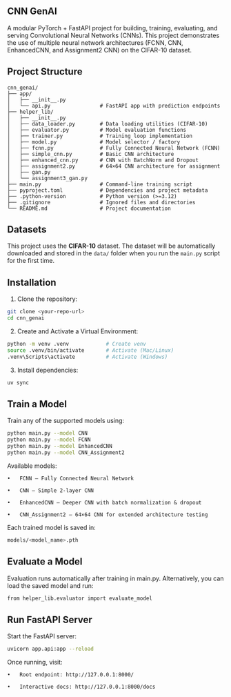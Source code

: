 ## CNN GenAI

A modular PyTorch + FastAPI project for building, training, evaluating, and serving Convolutional Neural Networks (CNNs).
This project demonstrates the use of multiple neural network architectures (FCNN, CNN, EnhancedCNN, and Assignment2 CNN) on the CIFAR-10 dataset.


## Project Structure
```
cnn_genai/
├── app/
│   ├── __init__.py
│   └── api.py                # FastAPI app with prediction endpoints
├── helper_lib/
│   ├── __init__.py
│   ├── data_loader.py        # Data loading utilities (CIFAR-10)
│   ├── evaluator.py          # Model evaluation functions
│   ├── trainer.py            # Training loop implementation
│   ├── model.py              # Model selector / factory
│   ├── fcnn.py               # Fully Connected Neural Network (FCNN)
│   ├── simple_cnn.py         # Basic CNN architecture
│   ├── enhanced_cnn.py       # CNN with BatchNorm and Dropout
│   ├── assignment2.py        # 64×64 CNN architecture for assignment
│   ├── gan.py
│   └── assignment3_gan.py
├── main.py                   # Command-line training script
├── pyproject.toml            # Dependencies and project metadata
├── .python-version           # Python version (>=3.12)
├── .gitignore                # Ignored files and directories
└── README.md                 # Project documentation
```


## Datasets

This project uses the **CIFAR-10** dataset. 
The dataset will be automatically downloaded and stored in the `data/` folder when you run the `main.py` script for the first time.


## Installation

1. Clone the repository:

```bash
git clone <your-repo-url>
cd cnn_genai
```


2.	Create and Activate a Virtual Environment:

```bash
python -m venv .venv            # Create venv
source .venv/bin/activate       # Activate (Mac/Linux)
.venv\Scripts\activate          # Activate (Windows)
```

3.	Install dependencies:

```bash
uv sync
```

## Train a Model

Train any of the supported models using:
```bash
python main.py --model CNN
python main.py --model FCNN
python main.py --model EnhancedCNN
python main.py --model CNN_Assignment2

```

Available models:

	•	FCNN — Fully Connected Neural Network

	•	CNN — Simple 2-layer CNN

	•	EnhancedCNN — Deeper CNN with batch normalization & dropout

	•	CNN_Assignment2 — 64×64 CNN for extended architecture testing

Each trained model is saved in:
```bash
models/<model_name>.pth
```


## Evaluate a Model

Evaluation runs automatically after training in main.py.
Alternatively, you can load the saved model and run:
```bash
from helper_lib.evaluator import evaluate_model
```


##  Run FastAPI Server

Start the FastAPI server:
```bash
uvicorn app.api:app --reload
```
Once running, visit:

	•	Root endpoint: http://127.0.0.1:8000/

	•	Interactive docs: http://127.0.0.1:8000/docs







